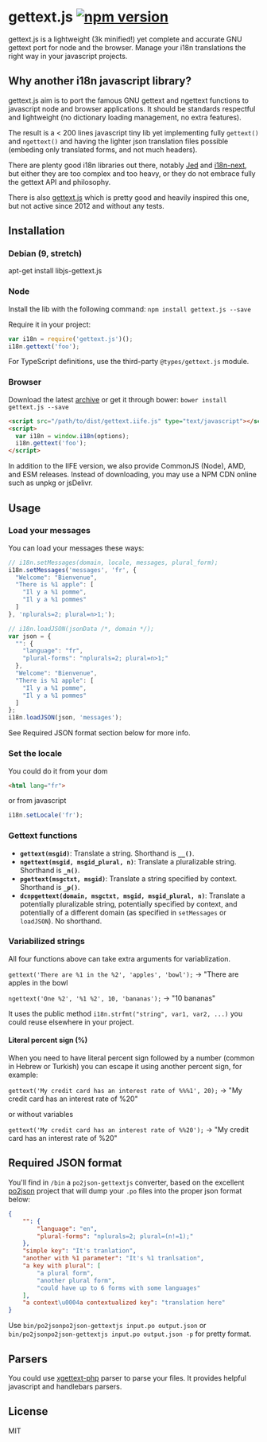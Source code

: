 # gettext.js [![npm version](https://badge.fury.io/js/gettext.js.svg)](https://badge.fury.io/js/gettext.js)

gettext.js is a lightweight (3k minified!) yet complete and accurate GNU
gettext port for node and the browser. Manage your i18n translations the right
way in your javascript projects.


## Why another i18n javascript library?

gettext.js aim is to port the famous GNU gettext and ngettext functions to
javascript node and browser applications.
It should be standards respectful and lightweight (no dictionary loading
management, no extra features).

The result is a < 200 lines javascript tiny lib yet implementing fully
`gettext()` and `ngettext()` and having the lighter json translation files
possible (embeding only translated forms, and not much headers).

There are plenty good i18n libraries out there, notably
[Jed](https://github.com/SlexAxton/Jed) and [i18n-next](http://i18next.com/),
but either they are too complex and too heavy, or they do not embrace fully
the gettext API and philosophy.

There is also [gettext.js](https://github.com/Orange-OpenSource/gettext.js)
which is pretty good and heavily inspired this one, but not active since 2012
and without any tests.


## Installation

### Debian (9, stretch)

apt-get install libjs-gettext.js

### Node

Install the lib with the following command: `npm install gettext.js --save`

Require it in your project:

```javascript
var i18n = require('gettext.js')();
i18n.gettext('foo');
```

For TypeScript definitions, use the third-party `@types/gettext.js` module.

### Browser

Download the latest
[archive](https://github.com/guillaumepotier/gettext.js/archive/master.zip) or
get it through bower: `bower install gettext.js --save`

```html
<script src="/path/to/dist/gettext.iife.js" type="text/javascript"></script>
<script>
  var i18n = window.i18n(options);
  i18n.gettext('foo');
</script>
```

In addition to the IIFE version, we also provide CommonJS (Node), AMD, and ESM
releases. Instead of downloading, you may use a NPM CDN online such as unpkg or
jsDelivr.

## Usage

### Load your messages

You can load your messages these ways:

```javascript
// i18n.setMessages(domain, locale, messages, plural_form);
i18n.setMessages('messages', 'fr', {
  "Welcome": "Bienvenue",
  "There is %1 apple": [
    "Il y a %1 pomme",
    "Il y a %1 pommes"
  ]
}, 'nplurals=2; plural=n>1;');
```

```javascript
// i18n.loadJSON(jsonData /*, domain */);
var json = {
  "": {
    "language": "fr",
    "plural-forms": "nplurals=2; plural=n>1;"
  },
  "Welcome": "Bienvenue",
  "There is %1 apple": [
    "Il y a %1 pomme",
    "Il y a %1 pommes"
  ]
};
i18n.loadJSON(json, 'messages');
```

See Required JSON format section below for more info.


### Set the locale

You could do it from your dom

```html
<html lang="fr">
```

or from javascript

```javascript
i18n.setLocale('fr');
```

### Gettext functions

* **`gettext(msgid)`**: Translate a string. Shorthand is **`__()`**.
* **`ngettext(msgid, msgid_plural, n)`**: Translate a pluralizable string. Shorthand is **`_n()`**.
* **`pgettext(msgctxt, msgid)`**: Translate a string specified by context. Shorthand is **`_p()`**.
* **`dcnpgettext(domain, msgctxt, msgid, msgid_plural, n)`**: Translate a potentially pluralizable string, potentially specified by context, and potentially of a different domain (as specified in `setMessages` or `loadJSON`). No shorthand.

### Variabilized strings

All four functions above can take extra arguments for variablization.

`gettext('There are %1 in the %2', 'apples', 'bowl');` -> "There are apples in the bowl

`ngettext('One %2', '%1 %2', 10, 'bananas');` -> "10 bananas"

It uses the public method `i18n.strfmt("string", var1, var2, ...)` you could
reuse elsewhere in your project.

#### Literal percent sign (%)

When you need to have literal percent sign followed by a number (common in Hebrew or Turkish) you can escape it using another percent sign, for example:

`gettext('My credit card has an interest rate of %%%1', 20);` -> "My credit card has an interest rate of %20"

or without variables

`gettext('My credit card has an interest rate of %%20');` -> "My credit card has an interest rate of %20"


## Required JSON format

You'll find in `/bin` a `po2json-gettextjs` converter, based on the excellent
[po2json](https://github.com/mikeedwards/po2json) project that will dump your
`.po` files into the proper json format below:

```json
{
    "": {
        "language": "en",
        "plural-forms": "nplurals=2; plural=(n!=1);"
    },
    "simple key": "It's tranlation",
    "another with %1 parameter": "It's %1 tranlsation",
    "a key with plural": [
        "a plural form",
        "another plural form",
        "could have up to 6 forms with some languages"
    ],
    "a context\u0004a contextualized key": "translation here"
}
```

Use `bin/po2jsonpo2json-gettextjs input.po output.json` or
`bin/po2jsonpo2json-gettextjs input.po output.json -p` for pretty format.


## Parsers

You could use [xgettext-php](https://github.com/Wisembly/xgettext-php) parser
to parse your files. It provides helpful javascript and handlebars parsers.


## License

MIT
